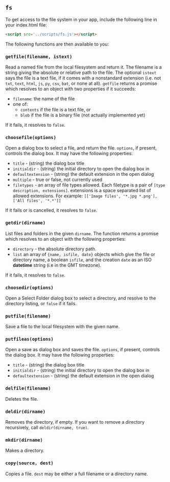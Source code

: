 ## `fs`

To get access to the file system in your app, include the following line in your index.html file:
```html
<script src='../scripts/fs.js'></script>
```

The following functions are then available to you:

### `getfile(filename, istext)` 
Read a named file from the local filesystem and return it. The filename is a string giving the absolute or relative path to the file.
The optional `istext` says the file is a text file, if it comes with a nonstandard extension (i.e. not `txt`, `text`, `html`, `js`, `py`, `csv`, `bat`, or none at all). `getfile` returns a promise which resolves to an object with two properties if it succeeds:
* `filename`: the name of the file
* one of:
  - `contents` if the file is a text file, or
  - `blob` if the file is a binary file (not actually implemented yet)

If it fails, it resolves to `false`. 
### `choosefile(options)` 
Open a dialog box to select a file, and return the file. `options`, if present,  controls the dialog box. It may have the following properties:
* `title` - (string) the dialog box title
* `initialdir` - (string) the initial directory to open the dialog box in
* `defaultextension` - (string) the default extension in the open dialog
* `multiple` - true or false, not currently used
* `filetypes` - an array of file types allowed. Each filetype is a pair of `[type description, extensions]`.
            extensions is a space separated list of allowed extensions. For example:
           `[['Image files', '*.jpg *.png'], ['All files', '*.*']]`

If it fails or is cancelled, it resolves to `false`. 
### `getdir(dirname)` 
List files and folders in the given `dirname`. The function returns a promise which resolves to an object with the following properties:
* `directory` - the absolute directory path. 
* `list` an array of  `{name, isfile, date}` objects which give the file or directory name, a boolean `isfile`, and the creation `date` as an ISO **datetime** string (i.e in the GMT timezone).

If it fails, it resolves to `false`.	
### `choosedir(options)` 
Open a Select Folder dialog box to select a directory, and resolve to the directory listing, or `false` if it fails. 
### `putfile(filename)` 
Save a file to the local filesystem with the given name.
### `putfileas(options)` 
Open a save as dialog box and saves the file. `options`, if present,  controls the dialog box. It may have the following properties:
* `title` - (string) the dialog box title
* `initialdir` - (string) the initial directory to open the dialog box in
* `defaultextension` - (string) the default extension in the open dialog

### `delfile(filename)` 
Deletes the file.
### `deldir(dirname)` 
Removes the directory, if empty. If you want to remove a directory recursively, call `deldir(dirname, true)`.
### `mkdir(dirname)` 
Makes a directory.
### `copy(source, dest)` 
Copies a file. `dest` may be either a full filename or a directory name. 